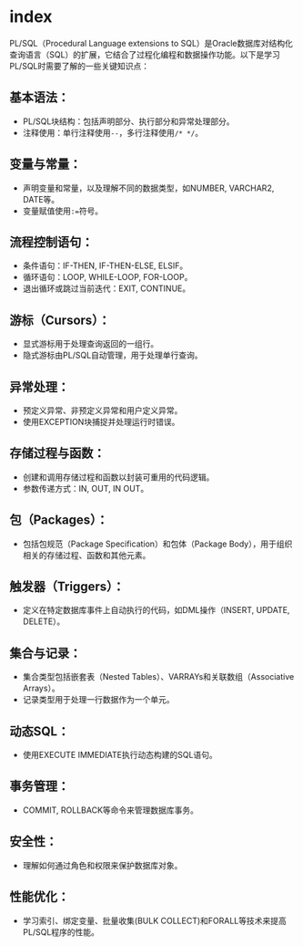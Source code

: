 # index

PL/SQL（Procedural Language extensions to SQL）是Oracle数据库对结构化查询语言（SQL）的扩展，它结合了过程化编程和数据操作功能。以下是学习PL/SQL时需要了解的一些关键知识点：

## 基本语法：

- PL/SQL块结构：包括声明部分、执行部分和异常处理部分。
- 注释使用：单行注释使用`--`，多行注释使用`/* */`。

## 变量与常量：

- 声明变量和常量，以及理解不同的数据类型，如NUMBER, VARCHAR2, DATE等。
- 变量赋值使用`:=`符号。

## **流程控制语句**：

- 条件语句：IF-THEN, IF-THEN-ELSE, ELSIF。
- 循环语句：LOOP, WHILE-LOOP, FOR-LOOP。
- 退出循环或跳过当前迭代：EXIT, CONTINUE。

## **游标（Cursors）**：

- 显式游标用于处理查询返回的一组行。
- 隐式游标由PL/SQL自动管理，用于处理单行查询。

## **异常处理**：

- 预定义异常、非预定义异常和用户定义异常。
- 使用EXCEPTION块捕捉并处理运行时错误。

## **存储过程与函数**：

- 创建和调用存储过程和函数以封装可重用的代码逻辑。
- 参数传递方式：IN, OUT, IN OUT。

## **包（Packages）**：

- 包括包规范（Package Specification）和包体（Package Body），用于组织相关的存储过程、函数和其他元素。

## **触发器（Triggers）**：

- 定义在特定数据库事件上自动执行的代码，如DML操作（INSERT, UPDATE, DELETE）。

## **集合与记录**：

- 集合类型包括嵌套表（Nested Tables）、VARRAYs和关联数组（Associative Arrays）。
- 记录类型用于处理一行数据作为一个单元。

## **动态SQL**：

- 使用EXECUTE IMMEDIATE执行动态构建的SQL语句。

## **事务管理**：

- COMMIT, ROLLBACK等命令来管理数据库事务。

## **安全性**：

- 理解如何通过角色和权限来保护数据库对象。

## **性能优化**：

- 学习索引、绑定变量、批量收集(BULK COLLECT)和FORALL等技术来提高PL/SQL程序的性能。



